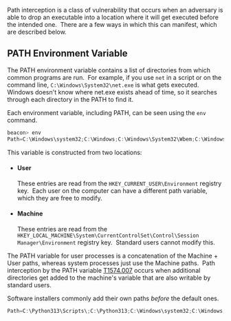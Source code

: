 Path interception is a class of vulnerability that occurs when an adversary is able to drop an executable into a location where it will get executed before the intended one.  There are a few ways in which this can manifest, which are described below.

## PATH Environment Variable

The PATH environment variable contains a list of directories from which common programs are run.  For example, if you use `net` in a script or on the command line, `C:\Windows\System32\net.exe` is what gets executed.  Windows doesn't know where net.exe exists ahead of time, so it searches through each directory in the PATH to find it.

Each environment variable, including PATH, can be seen using the `env` command.

```powershell
beacon> env
Path=C:\Windows\system32;C:\Windows;C:\Windows\System32\Wbem;C:\Windows\System32\WindowsPowerShell\v1.0\;C:\Windows\System32\OpenSSH\;C:\Program Files\Bad Windows Service;C:\Users\pchilds\AppData\Local\Microsoft\WindowsApps
```

This variable is constructed from two locations:

- #### User
    
    These entries are read from the `HKEY_CURRENT_USER\Environment` registry key.  Each user on the computer can have a different path variable, which they are free to modify.
    
- #### Machine
    
    These entries are read from the `HKEY_LOCAL_MACHINE\System\CurrentControlSet\Control\Session Manager\Environment` registry key.  Standard users cannot modify this.
    

The PATH variable for user processes is a concatenation of the Machine + User paths, whereas system processes just use the Machine paths.  Path interception by the PATH variable [T1574.007](https://attack.mitre.org/techniques/T1574/007/) occurs when additional directories get added to the machine's variable that are also writable by standard users.

Software installers commonly add their own paths _before_ the default ones.

```powershell
Path=C:\Python313\Scripts\;C:\Python313;C:\Windows\system32;C:\Windows; ... etc ...
```